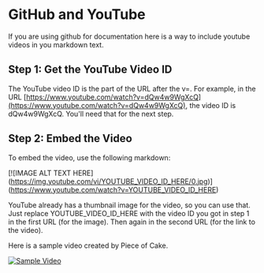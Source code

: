 # GitHub and YouTube

If you are using github for documentation here is a way to include youtube videos in you markdown text.

## Step 1: Get the YouTube Video ID

The YouTube video ID is the part of the URL after the v=. For example, in the URL [https://www.youtube.com/watch?v=dQw4w9WgXcQ](https://www.youtube.com/watch?v=dQw4w9WgXcQ), the video ID is dQw4w9WgXcQ. You'll need that for the next step.

## Step 2: Embed the Video

To embed the video, use the following markdown:

\[!\[IMAGE ALT TEXT HERE](https://img.youtube.com/vi/YOUTUBE_VIDEO_ID_HERE/0.jpg)](https://www.youtube.com/watch?v=YOUTUBE_VIDEO_ID_HERE)

YouTube already has a thumbnail image for the video, so you can use that. Just replace YOUTUBE_VIDEO_ID_HERE with the video ID you got in step 1 in the first URL (for the image). Then again in the second URL (for the link to the video).

Here is a sample video created by Piece of Cake.

[![Sample Video](https://img.youtube.com/vi/2jback8nbpw&t=2s/1.jpg)](https://www.youtube.com/watch?v=2jback8nbpw&t=2s)

